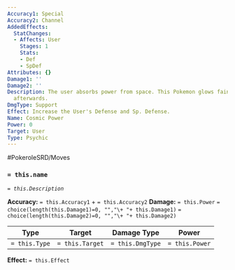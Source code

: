```yaml
---
Accuracy1: Special
Accuracy2: Channel
AddedEffects:
  StatChanges:
  - Affects: User
    Stages: 1
    Stats:
    - Def
    - SpDef
Attributes: {}
Damage1: ''
Damage2: ''
Description: The user absorbs power from space. This Pokemon glows faintly with energy
  afterwards.
DmgType: Support
Effect: Increase the User's Defense and Sp. Defense.
Name: Cosmic Power
Power: 0
Target: User
Type: Psychic
---
```


#PokeroleSRD/Moves

### `= this.name` 
*`= this.Description`*

**Accuracy:** `= this.Accuracy1` + `= this.Accuracy2`
**Damage:** `= this.Power` `= choice(length(this.Damage1)=0, "","\+ "+ this.Damage1)` `= choice(length(this.Damage2)=0, "","\+ "+ this.Damage2)`

| Type          | Target          | Damage Type          | Power          |
| ------------- | --------------- | ---------------- | -------------- |
| `= this.Type` | `= this.Target` | `= this.DmgType` | `= this.Power` | 

**Effect:** `= this.Effect`